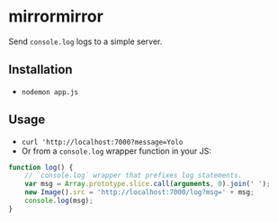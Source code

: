 mirrormirror
============
Send `console.log` logs to a simple server.


Installation
------------
* `nodemon app.js`


Usage
-----
* `curl 'http://localhost:7000?message=Yolo`
* Or from a `console.log` wrapper function in your JS:

```javascript
function log() {
    // `console.log` wrapper that prefixes log statements.
    var msg = Array.prototype.slice.call(arguments, 0).join(' ');
    new Image().src = 'http://localhost:7000/log?msg=' + msg;
    console.log(msg);
}
```

